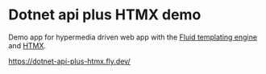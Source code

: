 # Dotnet api plus HTMX demo
Demo app for hypermedia driven web app with the [Fluid templating engine](https://github.com/sebastienros/fluid) and 
[HTMX](https://htmx.org/). 

https://dotnet-api-plus-htmx.fly.dev/